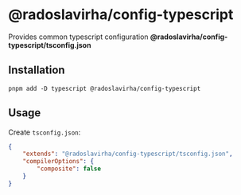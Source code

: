 # @radoslavirha/config-typescript

Provides common typescript configuration **@radoslavirha/config-typescript/tsconfig.json**

## Installation

`pnpm add -D typescript @radoslavirha/config-typescript`

## Usage

Create `tsconfig.json`:

```json
{
    "extends": "@radoslavirha/config-typescript/tsconfig.json",
    "compilerOptions": {
        "composite": false
    }
}
```
